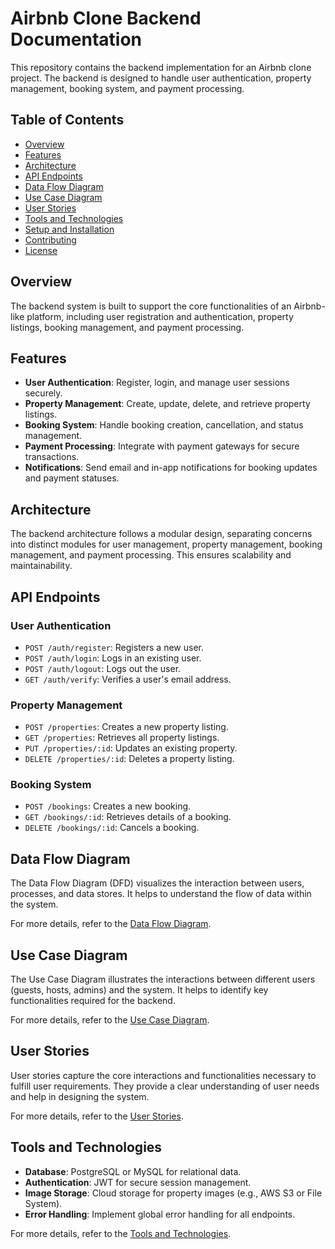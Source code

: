 # Airbnb Clone Backend Documentation

This repository contains the backend implementation for an Airbnb clone project.
The backend is designed to handle user authentication, property management, booking system, and payment processing.

## Table of Contents

- [Overview](#overview)
- [Features](#features)
- [Architecture](#architecture)
- [API Endpoints](#api-endpoints)
- [Data Flow Diagram](#data-flow-diagram)
- [Use Case Diagram](#use-case-diagram)
- [User Stories](#user-stories)
- [Tools and Technologies](#tools-and-technologies)
- [Setup and Installation](#setup-and-installation)
- [Contributing](#contributing)
- [License](#license)

## Overview

The backend system is built to support the core functionalities of an Airbnb-like platform,
including user registration and authentication, property listings, booking management, and payment processing.

## Features

- **User Authentication**: Register, login, and manage user sessions securely.
- **Property Management**: Create, update, delete, and retrieve property listings.
- **Booking System**: Handle booking creation, cancellation, and status management.
- **Payment Processing**: Integrate with payment gateways for secure transactions.
- **Notifications**: Send email and in-app notifications for booking updates and payment statuses.

## Architecture

The backend architecture follows a modular design, separating concerns into distinct modules for user management, property management, booking management, and payment processing.
This ensures scalability and maintainability.

## API Endpoints

### User Authentication

- `POST /auth/register`: Registers a new user.
- `POST /auth/login`: Logs in an existing user.
- `POST /auth/logout`: Logs out the user.
- `GET /auth/verify`: Verifies a user's email address.

### Property Management

- `POST /properties`: Creates a new property listing.
- `GET /properties`: Retrieves all property listings.
- `PUT /properties/:id`: Updates an existing property.
- `DELETE /properties/:id`: Deletes a property listing.

### Booking System

- `POST /bookings`: Creates a new booking.
- `GET /bookings/:id`: Retrieves details of a booking.
- `DELETE /bookings/:id`: Cancels a booking.

## Data Flow Diagram

The Data Flow Diagram (DFD) visualizes the interaction between users, processes, and data stores. It helps to understand the flow of data within the system.

For more details, refer to the [Data Flow Diagram](data-flow-diagram/README.md).

## Use Case Diagram

The Use Case Diagram illustrates the interactions between different users (guests, hosts, admins) and the system. It helps to identify key functionalities required for the backend.

For more details, refer to the [Use Case Diagram](use-case-diagram/README.md).

## User Stories

User stories capture the core interactions and functionalities necessary to fulfill user requirements. They provide a clear understanding of user needs and help in designing the system.

For more details, refer to the [User Stories](user-stories/user-stories.md).

## Tools and Technologies

- **Database**: PostgreSQL or MySQL for relational data.
- **Authentication**: JWT for secure session management.
- **Image Storage**: Cloud storage for property images (e.g., AWS S3 or File System).
- **Error Handling**: Implement global error handling for all endpoints.

For more details, refer to the [Tools and Technologies](requirements.md#🛠️-tools-and-technologies).
